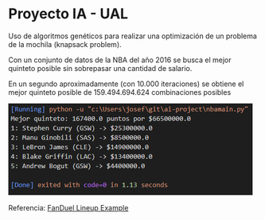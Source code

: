 # Proyecto IA - UAL
Uso de algoritmos genéticos para realizar una optimización de un problema de la mochila (knapsack problem).

Con un conjunto de datos de la NBA del año 2016 se busca el mejor quinteto posible sin sobrepasar una cantidad de salario.

En un segundo aproximadamente (con 10.000 iteraciones) se obtiene el mejor quinteto posible de 159.494.694.624 combinaciones posibles

![Quinteto](./images/image.png?raw=true)

Referencia: [FanDuel Lineup Example](https://5280incode.wordpress.com/2017/02/18/genetic-algorithms-part-3-fanduel-lineup-example/amp/)  

